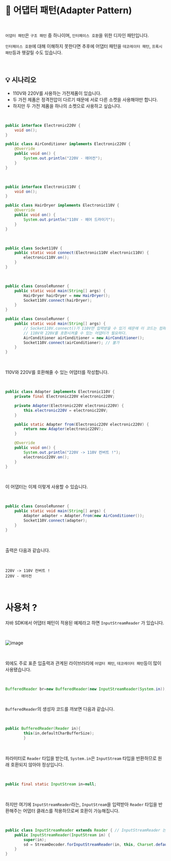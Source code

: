 # 📜 어댑터 패턴(Adapter Pattern)

<br />

`어댑터 패턴`은 `구조 패턴` 중 하나이며, `인터페이스 호환`을 위한 디자인 패턴입니다.

`인터페이스 호환`에 대해 이해하지 못한다면 추후에 어댑터 패턴을 `데코레이터 패턴`, `프록시 패턴`등과 헷갈릴 수도 있습니다.

<br />

## 💡 시나리오

- 110V와 220V를 사용하는 가전제품이 있습니다.
- 두 가전 제품은 정격전압이 다르기 때문에 서로 다른 소켓을 사용해야만 합니다.
- 하지만 두 가전 제품을 하나의 소켓으로 사용하고 싶습니다.

<br />

```java
public interface Electronic220V {
    void on();
}

public class AirConditioner implements Electronic220V {
    @Override
    public void on() {
        System.out.println("220V - 에어컨");
    }
}
```

<br />

```java
public interface Electronic110V {
    void on();
}

public class HairDryer implements Electronic110V {
    @Override
    public void on() {
        System.out.println("110V - 헤어 드라이기");
    }
}
```

<br />

```java
public class Socket110V {
    public static void connect(Electronic110V electronic110V) {
        electronic110V.on();
    }
}
```

<br />

```java
public class ConsoleRunner {
    public static void main(String[] args) {
        HairDryer hairDryer = new HairDryer();
        Socket110V.connect(hairDryer);
    }
}

public class ConsoleRunner {
    public static void main(String[] args) {
        // Socket110V.connect()가 110V만 입력받을 수 있기 때문에 이 코드는 컴파일 에러 발생.
        // 110V와 220V를 호환시켜줄 수 있는 어댑터가 필요하다.
        AirConditioner airConditioner = new AirConditioner();
        Socket110V.connect(airConditioner); // 불가
    }
}
```

<br />

110V와 220V를 호환해줄 수 있는 어댑터를 작성합니다.

<br />

```java
public class Adapter implements Electronic110V {
    private final Electronic220V electronic220V;

    private Adapter(Electronic220V electronic220V) {
        this.electronic220V = electronic220V;
    }

    public static Adapter from(Electronic220V electronic220V) {
        return new Adapter(electronic220V);
    }

    @Override
    public void on() {
        System.out.println("220V -> 110V 컨버트 !");
        electronic220V.on();
    }
}
```

<br />

이 어댑터는 이제 이렇게 사용할 수 있습니다.

<br />

```java
public class ConsoleRunner {
    public static void main(String[] args) {
        Adapter adapter = Adapter.from(new AirConditioner());
        Socket110V.connect(adapter);
    }
}
```

<br />

출력은 다음과 같습니다.

<br />

```shell
220V -> 110V 컨버트 !
220V - 에어컨
```

<br />

# 사용처 ?

자바 SDK에서 어댑터 패턴이 적용된 예제라고 하면 `InputStreamReader` 가 있습니다.

<br />

![image](https://user-images.githubusercontent.com/71188307/133993951-0fa374c6-ad0a-43b7-afde-97d01d921e4c.png)


<br />

외에도 주로 표준 입출력과 관계된 라이브러리에 `어댑터 패턴`, `데코레이터 패턴`등이 많이 사용됐습니다.

<br />

```java
BufferedReader br=new BufferedReader(new InputStreamReader(System.in));
```

<br />

`BufferedReader`의 생성자 코드를 까보면 다음과 같습니다.

<br />

```java
public BufferedReader(Reader in){
        this(in,defaultCharBufferSize);
        }
```

<br />

파라미터로 `Reader` 타입을 받는데,  `System.in`은 `InputStream` 타입을 반환하므로 원래 호환되지 않아야 정상입니다.

<br />

```java
public final static InputStream in=null;
```

<br />

하지만 여기에 `InputStreamReader`라는, `InputStream`을 입력받아 `Reader` 타입을 반환해주는 어댑터 클래스를 적용하므로써 호환이 가능해집니다.

<br />

```java
public class InputStreamReader extends Reader { // InputStreamReader 는 Reader 를 상속받습니다.
    public InputStreamReader(InputStream in) {
        super(in);
        sd = StreamDecoder.forInputStreamReader(in, this, Charset.defaultCharset()); // ## check lock object
    }
}
```

<br />
